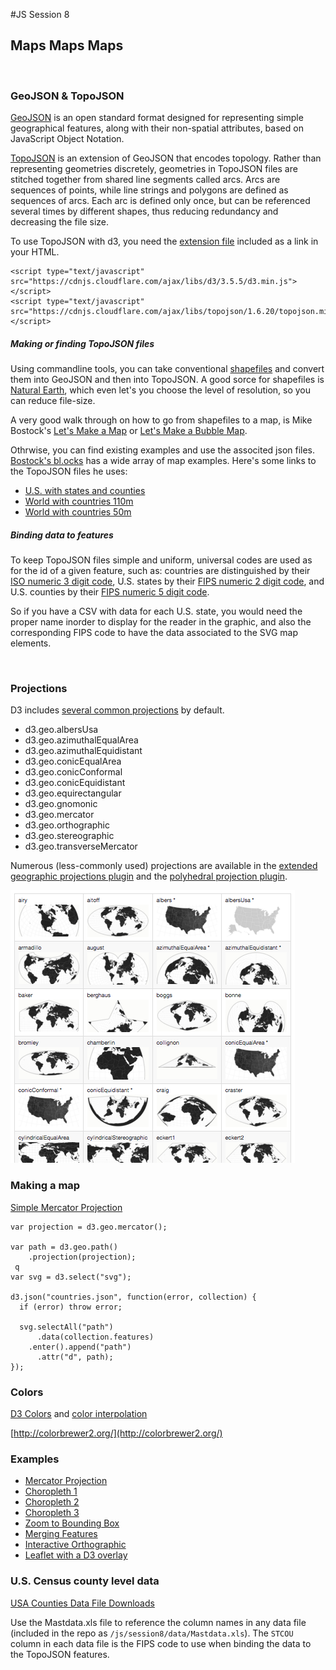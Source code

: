 #JS Session 8


## Maps Maps Maps
<br>

### GeoJSON & TopoJSON
[GeoJSON](https://en.wikipedia.org/wiki/GeoJSON) is an open standard format designed for representing simple geographical features, along with their non-spatial attributes, based on JavaScript Object Notation.

[TopoJSON](https://en.wikipedia.org/wiki/GeoJSON#TopoJSON) is an extension of GeoJSON that encodes topology. Rather than representing geometries discretely, geometries in TopoJSON files are stitched together from shared line segments called arcs. Arcs are sequences of points, while line strings and polygons are defined as sequences of arcs. Each arc is defined only once, but can be referenced several times by different shapes, thus reducing redundancy and decreasing the file size.

To use TopoJSON with d3, you need the [extension file](https://cdnjs.cloudflare.com/ajax/libs/topojson/1.6.20/topojson.min.js) included as a link in your HTML.

	<script type="text/javascript" src="https://cdnjs.cloudflare.com/ajax/libs/d3/3.5.5/d3.min.js"></script> 
	<script type="text/javascript" src="https://cdnjs.cloudflare.com/ajax/libs/topojson/1.6.20/topojson.min.js"></script> 

##### Making or finding TopoJSON files


Using commandline tools, you can take conventional [shapefiles](https://en.wikipedia.org/wiki/Shapefile) and convert them into GeoJSON and then into TopoJSON. A good sorce for shapefiles is [Natural Earth](http://www.naturalearthdata.com/downloads/), which even let's you choose the level of resolution, so you can reduce file-size.

A very good walk through on how to go from shapefiles to a map, is Mike Bostock's [Let's Make a Map](https://bost.ocks.org/mike/map/) or [Let's Make a Bubble Map](https://bost.ocks.org/mike/bubble-map/).

Othrwise, you can find existing examples and use the associted json files. [Bostock's bl.ocks](http://bl.ocks.org/mbostock) has a wide array of map examples. Here's some links to the TopoJSON files he uses:

* [U.S. with states and counties](http://bl.ocks.org/mbostock/raw/4090846/us.json)
* [World with countries 110m](http://bl.ocks.org/mbostock/raw/4090846/world-110m.json)
* [World with countries 50m](http://bl.ocks.org/mbostock/raw/4090846/world-50m.json)


##### Binding data to features

To keep TopoJSON files simple and uniform, universal codes are used as for the id of a given feature, such as: countries are distinguished by their [ISO numeric 3 digit code](https://en.wikipedia.org/wiki/ISO_3166-1), U.S. states by their [FIPS numeric 2 digit code](https://en.wikipedia.org/wiki/Federal_Information_Processing_Standard_state_code), and U.S. counties by their [FIPS numeric 5 digit code](https://www.census.gov/geo/reference/codes/cou.html).

So if you have a CSV with data for each U.S. state, you would need the proper name inorder to display for the reader in the graphic, and also the corresponding FIPS code to have the data associated to the SVG map elements. 

<br>



### Projections

D3 includes [several common projections]((https://github.com/mbostock/d3/wiki/Geo-Projections)) by default. 

* d3.geo.albersUsa
* d3.geo.azimuthalEqualArea
* d3.geo.azimuthalEquidistant
* d3.geo.conicEqualArea
* d3.geo.conicConformal
* d3.geo.conicEquidistant
* d3.geo.equirectangular
* d3.geo.gnomonic
* d3.geo.mercator
* d3.geo.orthographic
* d3.geo.stereographic
* d3.geo.transverseMercator

Numerous (less-commonly used) projections are available in the [extended geographic projections plugin](https://github.com/d3/d3-geo-projection/) and the [polyhedral projection plugin](https://github.com/d3/d3-plugins/tree/master/geo/polyhedron).

![projections](assets/projections.png "projections")



### Making a map
[Simple Mercator Projection](http://bl.ocks.org/mbostock/2869760)

	var projection = d3.geo.mercator();

	var path = d3.geo.path()
	    .projection(projection);
	 q
	var svg = d3.select("svg");
	
	d3.json("countries.json", function(error, collection) {
	  if (error) throw error;
	
	  svg.selectAll("path")
	      .data(collection.features)
	    .enter().append("path")
	      .attr("d", path);
	});
	
### Colors
[D3 Colors](https://github.com/mbostock/d3/wiki/Colors) and [color interpolation](https://github.com/mbostock/d3/wiki/Transitions#d3_interpolateRgb)

[http://colorbrewer2.org/](http://colorbrewer2.org/)

### Examples
* [Mercator Projection](http://bl.ocks.org/mbostock/2869760)
* [Choropleth 1](http://bl.ocks.org/mbostock/5925375)
* [Choropleth 2](http://bl.ocks.org/mbostock/6320825)
* [Choropleth 3](http://bl.ocks.org/mbostock/3306362)
* [Zoom to Bounding Box](http://bl.ocks.org/mbostock/4699541)
* [Merging Features](http://bl.ocks.org/mbostock/5416440)
* [Interactive Orthographic](http://bl.ocks.org/mbostock/3795040)
* [Leaflet with a D3 overlay](https://bost.ocks.org/mike/leaflet/)


### U.S. Census county level data
[USA Counties Data File Downloads](https://www.census.gov/support/USACdataDownloads.html)

Use the Mastdata.xls file to reference the column names in any data file (included in the repo as `/js/session8/data/Mastdata.xls`). The `STCOU` column in each data file is the FIPS code to use when binding the data to the TopoJSON features.






